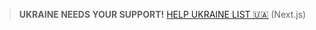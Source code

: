 

> **UKRAINE NEEDS YOUR SUPPORT!** [HELP UKRAINE LIST 🇺🇦](https://helpukrainelist.vercel.app/) (Next.js)


 


 
